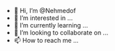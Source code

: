 
- 👋 Hi, I’m @Nehmedof
- 👀 I’m interested in ...
- 🌱 I’m currently learning ...
- 💞️ I’m looking to collaborate on ...
- 📫 How to reach me ...

<!---
Nehmedof/Nehmedof is a ✨ special ✨ repository because its `README.md` (this file) appears on your GitHub profile.
You can click the Preview link to take a look at your changes.
--->
